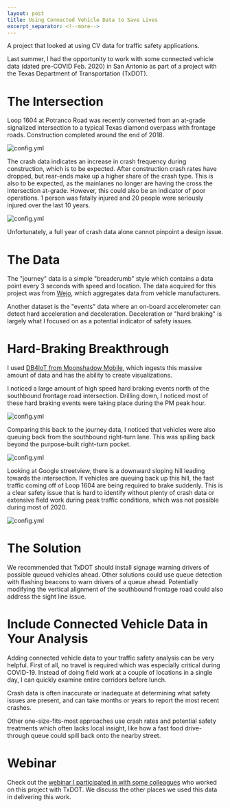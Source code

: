 ```yaml
---
layout: post
title: Using Connected Vehicle Data to Save Lives
excerpt_separator: <!--more-->
---
```


A project that looked at using CV data for traffic safety applications. 

<!--more-->

Last summer, I had the opportunity to work with some connected vehicle data (dated pre-COVID Feb. 2020) in San Antonio as part of a project with the Texas Department of Transportation (TxDOT). 

# The Intersection

Loop 1604 at Potranco Road was recently converted from an at-grade signalized intersection to a typical Texas diamond overpass with frontage roads. Construction completed around the end of 2018. 

![config.yml]({{site.baseurl}}/images/SL1604.png) 

The crash data indicates an increase in crash frequency during construction, which is to be expected. After construction crash rates have dropped, but rear-ends make up a higher share of the crash type. This is also to be expected, as the mainlanes no longer are having the cross the intersection at-grade. However, this could also be an indicator of poor operations. 1 person was fatally injured and 20 people were seriously injured over the last 10 years.

![config.yml]({{site.baseurl}}/images/crash_data_1604.png) 

Unfortunately, a full year of crash data alone cannot pinpoint a design issue. 

# The Data

The "journey" data is a simple "breadcrumb" style which contains a data point every 3 seconds with speed and location. The data acquired for this project was from [Wejo](https://www.wejo.com/), which aggregates data from vehicle manufacturers. 

Another dataset is the "events" data where an on-board accelerometer can detect hard acceleration and deceleration. Deceleration or "hard braking" is largely what I focused on as a potential indicator of safety issues. 

# Hard-Braking Breakthrough

I used [DB4IoT from Moonshadow Mobile](http://db4iot.com/), which ingests this massive amount of data and has the ability to create visualizations. 

I noticed a large amount of high speed hard braking events north of the southbound frontage road intersection. Drilling down, I noticed most of these hard braking events were taking place during the PM peak hour. 

![config.yml]({{site.baseurl}}/images/hard_braking.png) 

Comparing this back to the journey data, I noticed that vehicles were also queuing back from the southbound right-turn lane. This was spilling back beyond the purpose-built right-turn pocket. 

![config.yml]({{site.baseurl}}/images/waypoints_image.png) 

Looking at Google streetview, there is a downward sloping hill leading towards the intersection. If vehicles are queuing back up this hill, the fast traffic coming off of Loop 1604 are being required to brake suddenly. This is a clear safety issue that is hard to identify without plenty of crash data or extensive field work during peak traffic conditions, which was not possible during most of 2020. 

![config.yml]({{site.baseurl}}/images/bar_chart_braking.png) 

# The Solution

We recommended that TxDOT should install signage warning drivers of possible queued vehicles ahead. Other solutions could use queue detection with flashing beacons to warn drivers of a queue ahead. Potentially modifying the vertical alignment of the southbound frontage road could also address the sight line issue.

# Include Connected Vehicle Data in Your Analysis

Adding connected vehicle data to your traffic safety analysis can be very helpful. First of all, no travel is required which was especially critical during COVID-19. Instead of doing field work at a couple of locations in a single day, I can quickly examine entire corridors before lunch. 

Crash data is often inaccurate or inadequate at determining what safety issues are present, and can take months or years to report the most recent crashes. 

Other one-size-fits-most approaches use crash rates and potential safety treatments which often lacks local insight, like how a fast food drive-through queue could spill back onto the nearby street.  

# Webinar

Check out the [webinar I participated in with some colleagues](https://drive.google.com/file/d/112bk87Vqy6t0zd_MniikZ-y010n0e3Ny/view) who worked on this project with TxDOT. We discuss the other places we used this data in delivering this work.